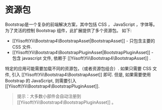 资源包
=============

Bootstrap是一个复杂的前端解决方案，其中包括 CSS ， JavaScript ，字体等。
为了灵活的控制 Bootstrap 组件，此扩展提供了多个资源包。
如下:

- [[Yiisoft\Yii\Bootstrap4\BootstrapAsset|BootstrapAsset]] - 只包含主要的 CSS 文件.
- [[Yiisoft\Yii\Bootstrap4\BootstrapPluginAsset|BootstrapPluginAsset]] - 包含 javascript 文件, 依赖于 [[Yiisoft\Yii\Bootstrap4\BootstrapAsset]] .

特定的应用可能需要加载不同的资源包，（或者资源包组合）.
如果只需要 CSS 文件, 引入 [[Yiisoft\Yii\Bootstrap4\BootstrapAsset]] 即可. 但是, 如果需要使用 Bootstrap 的 JavaScript, 则需要引入 [[Yiisoft\Yii\Bootstrap4\BootstrapPluginAsset]].

> 提示：大多数小部件会自动注册到 [[Yiisoft\Yii\Bootstrap4\BootstrapPluginAsset]] 。
